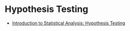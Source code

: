 # Hypothesis Testing

- [Introduction to Statistical Analysis: Hypothesis Testing](https://www.coursera.org/learn/statistical-analysis-hypothesis-testing-sas)

